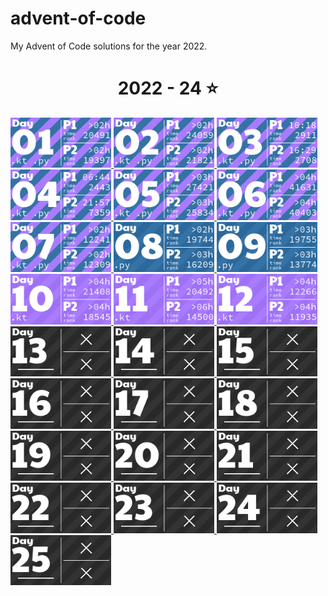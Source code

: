 # advent-of-code

My Advent of Code solutions for the year 2022.

<!-- AOC TILES BEGIN -->
<h1 align="center">
  2022 - 24 ⭐
</h1>
<a href="2022/01/01.kt">
  <img src="Media/2022/01.png" width="161px">
</a>
<a href="2022/02/02.kt">
  <img src="Media/2022/02.png" width="161px">
</a>
<a href="2022/03/03.kt">
  <img src="Media/2022/03.png" width="161px">
</a>
<a href="2022/04/04.kt">
  <img src="Media/2022/04.png" width="161px">
</a>
<a href="2022/05/05.kt">
  <img src="Media/2022/05.png" width="161px">
</a>
<a href="2022/06/06.kt">
  <img src="Media/2022/06.png" width="161px">
</a>
<a href="2022/07/07.kt">
  <img src="Media/2022/07.png" width="161px">
</a>
<a href="2022/08/08.py">
  <img src="Media/2022/08.png" width="161px">
</a>
<a href="2022/09/09.py">
  <img src="Media/2022/09.png" width="161px">
</a>
<a href="2022/10/10.kt">
  <img src="Media/2022/10.png" width="161px">
</a>
<a href="2022/11/11.kt">
  <img src="Media/2022/11.png" width="161px">
</a>
<a href="2022/12/12.kt">
  <img src="Media/2022/12.png" width="161px">
</a>
<a href="None">
  <img src="Media/2022/13.png" width="161px">
</a>
<a href="None">
  <img src="Media/2022/14.png" width="161px">
</a>
<a href="None">
  <img src="Media/2022/15.png" width="161px">
</a>
<a href="None">
  <img src="Media/2022/16.png" width="161px">
</a>
<a href="None">
  <img src="Media/2022/17.png" width="161px">
</a>
<a href="None">
  <img src="Media/2022/18.png" width="161px">
</a>
<a href="None">
  <img src="Media/2022/19.png" width="161px">
</a>
<a href="None">
  <img src="Media/2022/20.png" width="161px">
</a>
<a href="None">
  <img src="Media/2022/21.png" width="161px">
</a>
<a href="None">
  <img src="Media/2022/22.png" width="161px">
</a>
<a href="None">
  <img src="Media/2022/23.png" width="161px">
</a>
<a href="None">
  <img src="Media/2022/24.png" width="161px">
</a>
<a href="None">
  <img src="Media/2022/25.png" width="161px">
</a>
<!-- AOC TILES END -->
